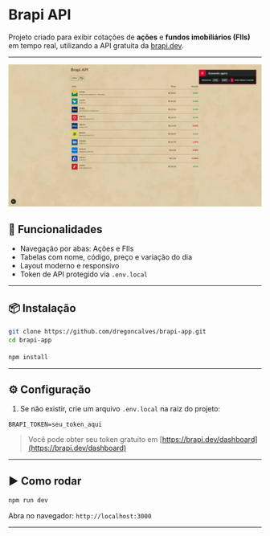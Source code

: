 # Brapi API

Projeto criado para exibir cotações de **ações** e **fundos imobiliários (FIIs)** em tempo real, utilizando a API gratuita da [brapi.dev](https://brapi.dev).

---

![Demonstração do App](./public/demo.gif)

## 🚀 Funcionalidades

- Navegação por abas: Ações e FIIs
- Tabelas com nome, código, preço e variação do dia
- Layout moderno e responsivo
- Token de API protegido via `.env.local`

---

## 📦 Instalação

```bash
git clone https://github.com/dregoncalves/brapi-app.git
cd brapi-app

npm install
```

---

## ⚙️ Configuração

1. Se não existir, crie um arquivo `.env.local` na raiz do projeto:

```
BRAPI_TOKEN=seu_token_aqui
```

> Você pode obter seu token gratuito em [https://brapi.dev/dashboard](https://brapi.dev/dashboard)

---

## ▶️ Como rodar

```bash
npm run dev
```

Abra no navegador:
`http://localhost:3000`

---
